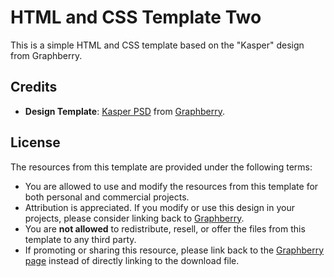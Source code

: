 # HTML and CSS Template Two

This is a simple HTML and CSS template based on the "Kasper" design from Graphberry.

## Credits

- **Design Template**: [Kasper PSD](https://www.graphberry.com/item/kasper) from [Graphberry](https://www.graphberry.com/).

## License

The resources from this template are provided under the following terms:

- You are allowed to use and modify the resources from this template for both personal and commercial projects.
- Attribution is appreciated. If you modify or use this design in your projects, please consider linking back to [Graphberry](https://www.graphberry.com/).
- You are **not allowed** to redistribute, resell, or offer the files from this template to any third party.
- If promoting or sharing this resource, please link back to the [Graphberry page](https://www.graphberry.com/) instead of directly linking to the download file.
